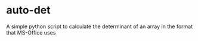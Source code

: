 # auto-det
A simple python script to calculate the determinant of an array in the format that MS-Office uses
